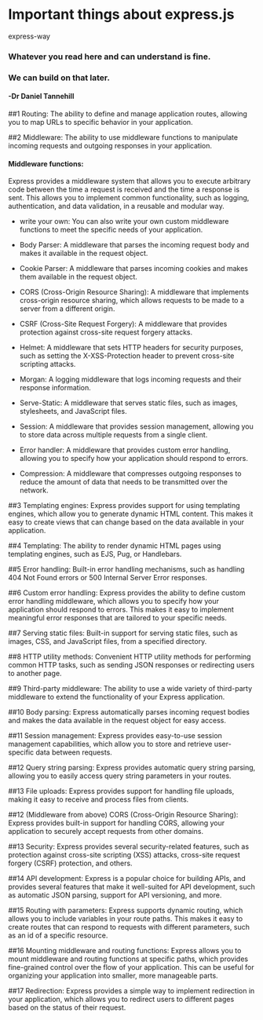 # Important things about express.js 
express-way

###  Whatever you read here and can understand is fine. 
###  We can build on that later.
####    -Dr Daniel Tannehill

##1
Routing: 
The ability to define and manage application routes, allowing you to map URLs to specific behavior in your application.

##2
Middleware: 
The ability to use middleware functions to manipulate incoming requests and outgoing responses in your application.

#### Middleware functions: 

  Express provides a middleware system that allows you to execute arbitrary code between the time a request is received and the time a response is sent. This allows you to implement common functionality, such as logging, authentication, and data validation, in a reusable and modular way.

-   write your own:
    You can also write your own custom middleware functions to meet the specific needs of your application.

-   Body Parser: 
    A middleware that parses the incoming request body and makes it available in the request object.

-   Cookie Parser: 
    A middleware that parses incoming cookies and makes them available in the request object.

-   CORS (Cross-Origin Resource Sharing): 
    A middleware that implements cross-origin resource sharing, which allows requests to be made to a server from a different origin.

-  CSRF (Cross-Site Request Forgery): 
   A middleware that provides protection against cross-site request forgery attacks.

-   Helmet: 
    A middleware that sets HTTP headers for security purposes, such as setting the X-XSS-Protection header to prevent cross-site scripting attacks.

-   Morgan: 
    A logging middleware that logs incoming requests and their response information.

-   Serve-Static: 
    A middleware that serves static files, such as images, stylesheets, and JavaScript files.

-   Session: 
    A middleware that provides session management, allowing you to store data across multiple requests from a single client.

-   Error handler: 
    A middleware that provides custom error handling, allowing you to specify how your application should respond to errors.

-   Compression: 
    A middleware that compresses outgoing responses to reduce the amount of data that needs to be transmitted over the network.

##3 
Templating engines: 
Express provides support for using templating engines, which allow you to generate dynamic HTML content. This makes it easy to create views that can change based on the data available in your application.

##4
Templating: 
The ability to render dynamic HTML pages using templating engines, such as EJS, Pug, or Handlebars.

##5
Error handling: 
Built-in error handling mechanisms, such as handling 404 Not Found errors or 500 Internal Server Error responses.

##6
Custom error handling: 
Express provides the ability to define custom error handling middleware, which allows you to specify how your application should respond to errors. This makes it easy to implement meaningful error responses that are tailored to your specific needs.

##7
Serving static files: 
Built-in support for serving static files, such as images, CSS, and JavaScript files, from a specified directory.

##8
HTTP utility methods: 
Convenient HTTP utility methods for performing common HTTP tasks, such as sending JSON responses or redirecting users to another page.

##9
Third-party middleware: 
The ability to use a wide variety of third-party middleware to extend the functionality of your Express application.

##10
Body parsing: 
Express automatically parses incoming request bodies and makes the data available in the request object for easy access.

##11
Session management: 
Express provides easy-to-use session management capabilities, which allow you to store and retrieve user-specific data between requests.

##12
Query string parsing: 
Express provides automatic query string parsing, allowing you to easily access query string parameters in your routes.

##13
File uploads: 
Express provides support for handling file uploads, making it easy to receive and process files from clients.

##12
(Middleware from above) CORS (Cross-Origin Resource Sharing): 
Express provides built-in support for handling CORS, allowing your application to securely accept requests from other domains.

##13
Security: 
Express provides several security-related features, such as protection against cross-site scripting (XSS) attacks, cross-site request forgery (CSRF) protection, and others.

##14
API development: 
Express is a popular choice for building APIs, and provides several features that make it well-suited for API development, such as automatic JSON parsing, support for API versioning, and more.

##15
Routing with parameters: 
Express supports dynamic routing, which allows you to include variables in your route paths. This makes it easy to create routes that can respond to requests with different parameters, such as an id of a specific resource.

##16
Mounting middleware and routing functions: 
Express allows you to mount middleware and routing functions at specific paths, which provides fine-grained control over the flow of your application. This can be useful for organizing your application into smaller, more manageable parts.

##17
Redirection: 
Express provides a simple way to implement redirection in your application, which allows you to redirect users to different pages based on the status of their request.
